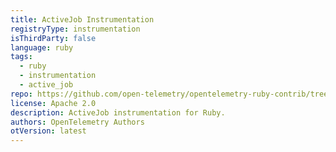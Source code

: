 ```yaml
---
title: ActiveJob Instrumentation
registryType: instrumentation
isThirdParty: false
language: ruby
tags:
  - ruby
  - instrumentation
  - active_job
repo: https://github.com/open-telemetry/opentelemetry-ruby-contrib/tree/main/instrumentation/active_job
license: Apache 2.0
description: ActiveJob instrumentation for Ruby.
authors: OpenTelemetry Authors
otVersion: latest
---
```

